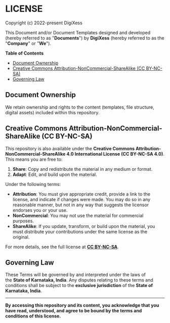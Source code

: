 # LICENSE

 Copyright (c) 2022-present DigiXess

This Document and/or Document Templates designed and developed (hereby referred to as "**Documents**") by **DigiXess** (hereby referred to as the "**Company**" or "**We**"). 

**Table of Contents**

- [Document Ownership](#document-ownership)
- [Creative Commons Attribution-NonCommercial-ShareAlike (CC BY-NC-SA)](#creative-commons-attribution-noncommercial-sharealike-cc-by-nc-sa)
- [Governing Law](#governing-law)

## Document Ownership

We retain ownership and rights to the content (templates, file structure, digital assets) included within this repository.

## Creative Commons Attribution-NonCommercial-ShareAlike (CC BY-NC-SA)

This repository is also available under the **Creative Commons Attribution-NonCommercial-ShareAlike 4.0 International License (CC BY-NC-SA 4.0)**. This means you are free to:

1. **Share**: Copy and redistribute the material in any medium or format.
2. **Adapt**: Edit, and build upon the material.

Under the following terms:

- **Attribution**: You must give appropriate credit, provide a link to the license, and indicate if changes were made. You may do so in any reasonable manner, but not in any way that suggests the licensor endorses you or your use.
- **NonCommercial**: You may not use the material for commercial purposes.
- **ShareAlike**: If you update, transform, or build upon the material, you must distribute your contributions under the same license as the original.

For more details, see the full license at [**CC BY-NC-SA**](https://creativecommons.org/licenses/by-nc-sa/4.0/ "Creative Commons Attribution-NonCommercial-ShareAlike 4.0 International License").

## Governing Law

These Terms will be governed by and interpreted under the laws of the **State of Karnataka, India**. Any disputes relating to these terms and conditions shall be subject to the **exclusive jurisdiction** of the **State of Karnataka, India**.

---

**By accessing this repository and its content, you acknowledge that you have read, understood, and agree to be bound by the terms and conditions of this license.**
